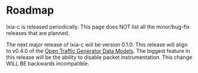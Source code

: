 # Roadmap

Ixia-c is released periodically.  This page does NOT list all the minor/bug-fix releases that are planned.

The next major release of Ixia-c will be version 0.1.0.  This release will align to v0.4.0 of the [Open Traffic Generator Data Models](https://github.com/open-traffic-generator/models).  The biggest feature in this release will be the ability to disable packet instrumentation.  This change WILL BE backwards incompatible.


